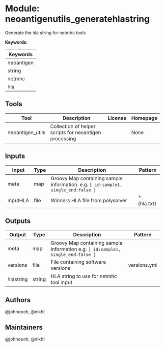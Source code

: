 # Module: neoantigenutils_generatehlastring

Generate the hla string for netmhc tools

**Keywords:**

| Keywords |
|----------|
| neoantigen |
| string |
| netmhc |
| hla |

## Tools

| Tool | Description | License | Homepage |
|------|-------------|---------|----------|
| neoantigen_utils | Collection of helper scripts for neoantigen processing |  | None |

## Inputs

| Input | Type | Description | Pattern |
|-------|------|-------------|---------|
| meta | map | Groovy Map containing sample information. e.g. `[ id:sample1, single_end:false ]`  |  |
| inputHLA | file | Winners HLA file from polysolver | *.{hla.txt} |

## Outputs

| Output | Type | Description | Pattern |
|--------|------|-------------|---------|
| meta | map | Groovy Map containing sample information e.g. `[ id:sample1, single_end:false ]`  |  |
| versions | file | File containing software versions | versions.yml |
| hlastring | string | HLA string to use for netmhc tool input |  |

## Authors

@johnoooh, @nikhil

## Maintainers

@johnoooh, @nikhil

